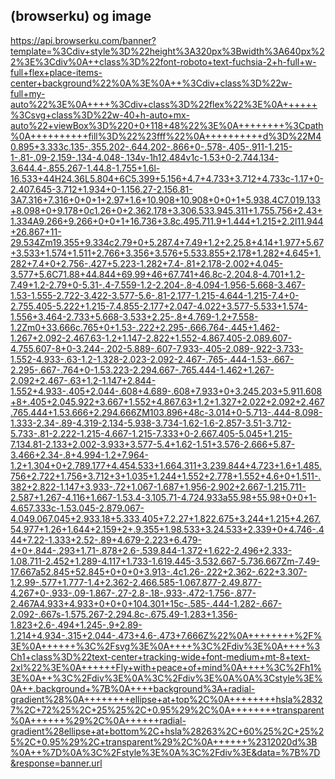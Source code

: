 ## (browserku) og image

https://api.browserku.com/banner?template=%3Cdiv+style%3D%22height%3A320px%3Bwidth%3A640px%22%3E%3Cdiv%0A++class%3D%22font-roboto+text-fuchsia-2+h-full+w-full+flex+place-items-center+background%22%0A%3E%0A++%3Cdiv+class%3D%22w-full+my-auto%22%3E%0A++++%3Cdiv+class%3D%22flex%22%3E%0A++++++%3Csvg+class%3D%22w-40+h-auto+mx-auto%22+viewBox%3D%220+0+118+48%22%3E%0A++++++++%3Cpath%0A++++++++++fill%3D%22%23fff%22%0A++++++++++d%3D%22M40.895+3.333c.135-.355.202-.644.202-.866+0-.578-.405-.911-1.215-1-.81-.09-2.159-.134-4.048-.134v-1h12.484v1c-1.53+0-2.744.134-3.644.4-.855.267-1.44.8-1.755+1.6l-16.533+44H24.36L5.804+6C5.399+5.156+4.7+4.733+3.712+4.733c-1.17+0-2.407.645-3.712+1.934+0-1.156.27-2.156.81-3A7.316+7.316+0+0+1+2.97+1.6+10.908+10.908+0+0+1+5.938.4C7.019.133+8.098+0+9.178+0c1.26+0+2.362.178+3.306.533.945.311+1.755.756+2.43+1.334A9.266+9.266+0+0+1+16.736+3.8c.495.711.9+1.444+1.215+2.2l11.944+26.867+11-29.534Zm19.355+9.334c2.79+0+5.287.4+7.49+1.2+2.25.8+4.14+1.977+5.67+3.533+1.574+1.511+2.766+3.356+3.576+5.533.855+2.178+1.282+4.645+1.282+7.4+0+2.756-.427+5.223-1.282+7.4-.81+2.178-2.002+4.045-3.577+5.6C71.88+44.844+69.99+46+67.741+46.8c-2.204.8-4.701+1.2-7.49+1.2-2.79+0-5.31-.4-7.559-1.2-2.204-.8-4.094-1.956-5.668-3.467-1.53-1.555-2.722-3.422-3.577-5.6-.81-2.177-1.215-4.644-1.215-7.4+0-2.755.405-5.222+1.215-7.4.855-2.177+2.047-4.022+3.577-5.533+1.574-1.556+3.464-2.733+5.668-3.533+2.25-.8+4.769-1.2+7.558-1.2Zm0+33.666c.765+0+1.53-.222+2.295-.666.764-.445+1.462-1.267+2.092-2.467.63-1.2+1.147-2.822+1.552-4.867.405-2.089.607-4.755.607-8+0-3.244-.202-5.889-.607-7.933-.405-2.089-.922-3.733-1.552-4.933-.63-1.2-1.328-2.023-2.092-2.467-.765-.444-1.53-.667-2.295-.667-.764+0-1.53.223-2.294.667-.765.444-1.462+1.267-2.092+2.467-.63+1.2-1.147+2.844-1.552+4.933-.405+2.044-.608+4.689-.608+7.933+0+3.245.203+5.911.608+8+.405+2.045.922+3.667+1.552+4.867.63+1.2+1.327+2.022+2.092+2.467.765.444+1.53.666+2.294.666ZM103.896+48c-3.014+0-5.713-.444-8.098-1.333-2.34-.89-4.319-2.134-5.938-3.734-1.62-1.6-2.857-3.51-3.712-5.733-.81-2.222-1.215-4.667-1.215-7.333+0-2.667.405-5.045+1.215-7.134.81-2.133+2.002-3.933+3.577-5.4+1.62-1.51+3.576-2.666+5.87-3.466+2.34-.8+4.994-1.2+7.964-1.2+1.304+0+2.789.177+4.454.533+1.664.311+3.239.844+4.723+1.6+1.485.756+2.722+1.756+3.712+3+1.035+1.244+1.552+2.778+1.552+4.6+0+1.511-.382+2.822-1.147+3.933-.72+1.067-1.687+1.956-2.902+2.667-1.215.711-2.587+1.267-4.116+1.667-1.53.4-3.105.71-4.724.933a55.98+55.98+0+0+1-4.657.333c-1.53.045-2.879.067-4.049.067.045+2.933.18+5.333.405+7.2.27+1.822.675+3.244+1.215+4.267.54.977+1.26+1.644+2.159+2+.9.355+1.98.533+3.24.533+2.339+0+4.746-.444+7.22-1.333+2.52-.89+4.679-2.223+6.479-4+0+.844-.293+1.71-.878+2.6-.539.844-1.372+1.622-2.496+2.333-1.08.711-2.452+1.289-4.117+1.733-1.619.445-3.532.667-5.736.667Zm-7.49-17.667a52.845+52.845+0+0+0+3.913-.4c1.26-.222+2.362-.622+3.307-1.2.99-.577+1.777-1.4+2.362-2.466.585-1.067.877-2.49.877-4.267+0-.933-.09-1.867-.27-2.8-.18-.933-.472-1.756-.877-2.467A4.933+4.933+0+0+0+104.301+15c-.585-.444-1.282-.667-2.092-.667s-1.575.267-2.294.8c-.675.49-1.283+1.356-1.823+2.6-.494+1.245-.9+2.89-1.214+4.934-.315+2.044-.473+4.6-.473+7.666Z%22%0A++++++++%2F%3E%0A++++++%3C%2Fsvg%3E%0A++++%3C%2Fdiv%3E%0A++++%3Ch1+class%3D%22text-center+tracking-wide+font-medium+mt-8+text-2xl%22%3E%0A++++++Fly+with+peace+of+mind%0A++++%3C%2Fh1%3E%0A++%3C%2Fdiv%3E%0A%3C%2Fdiv%3E%0A%0A%3Cstyle%3E%0A++.background+%7B%0A++++background%3A+radial-gradient%28%0A++++++++ellipse+at+top%2C%0A++++++++hsla%28327%2C+72%25%2C+25%25%2C+0.95%29%2C%0A++++++++transparent%0A++++++%29%2C%0A++++++radial-gradient%28ellipse+at+bottom%2C+hsla%28263%2C+60%25%2C+25%25%2C+0.95%29%2C+transparent%29%2C%0A++++++%2312020d%3B%0A++%7D%0A%3C%2Fstyle%3E%0A%3C%2Fdiv%3E&data=%7B%7D&response=banner.url

